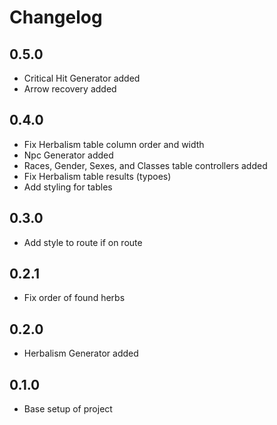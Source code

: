 # Changelog

## 0.5.0
- Critical Hit Generator added
- Arrow recovery added

## 0.4.0
- Fix Herbalism table column order and width
- Npc Generator added
- Races, Gender, Sexes, and Classes table controllers added
- Fix Herbalism table results (typoes)
- Add styling for tables 

## 0.3.0
- Add style to route if on route

## 0.2.1
- Fix order of found herbs

## 0.2.0
- Herbalism Generator added

## 0.1.0
- Base setup of project
